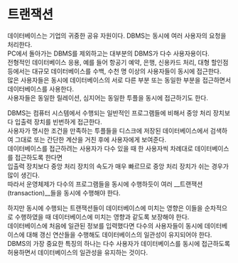 # 트랜잭션

데이터베이스는 기업의 귀중한 공유 자원이다. DBMS는 동시에 여러 사용자의 요청을 처리한다.  
PC에서 돌아가는 DBMS를 제외하고는 대부분의 DBMS가 다수 사용자용이다.  
전형적인 데이터베이스 응용, 예를 들어 항공기 예약, 은행, 신용카드 처리, 대형 할인점 등에서는 대규모 데이터베이스를 수백, 수천 명 이상의 사용자들이 동시에 접근한다.  
많은 사용자들은 동시에 데이터베이스의 서로 다른 부분 또는 동일한 부분을 접근하면서 데이터베이스를 사용한다.  
사용자들은 동일한 릴레이션, 심지어는 동일한 투플을 동시에 접근하기도 한다.

DBMS는 컴퓨터 시스템에서 수행되는 일반적인 프로그램들에 비해서 중앙 처리 장치보다 입출력 장치를 빈번하게 접근한다.  
사용자가 명시한 조건을 만족하는 투플들을 디스크에 저장된 데이터베이스에서 검색하여 그대로 또는 간단한 계산을 거친 후에 사용자에게 보여준다.  
데이터베이스를 접근하려는 사용자가 다수 있을 때 한 사용자씩 차례대로 데이터베이스를 접근하도록 한다면  
입출력 장치보다 중앙 처리 장치의 속도가 매우 빠르므로 중앙 처리 장치가 쉬는 경우가 많이 생긴다.  
따라서 운영체제가 다수의 프로그램들을 동시에 수행하듯이 여러 __트랜잭션(transaction)__들을 동시에 수행해야 한다.

하지만 동시에 수행되는 트랜잭션들이 데이터베이스에 미치는 영향은 이들을 순차적으로 수행하였을 때 데이터베이스에 미치는 영향과 같도록 보장해야 한다.  
데이터베이스에 처음에 일관된 정보를 입력했다면 다수의 사용자들이 동시에 데이터베이스에 대해 갱신 연산들을 수행해도 데이터베이스의 일관성이 유지되어야 한다.  
DBMS의 가장 중요한 특징의 하나는 다수 사용자가 데이터베이스를 동시에 접근하도록 허용하면서 데이터베이스의 일관성을 유지하는 것이다.
